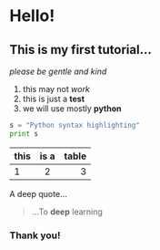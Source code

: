 # Hello!

## This is my first tutorial...

_please be gentle and kind_

1. this may not *work*
2. this is just a **test**
3. we will use mostly **python**

```python
s = "Python syntax highlighting"
print s
```

| this  | is a  | table  |
| ----- |:-----:|-------:|
| 1     | 2     | 3      |

A deep quote...

>...To **deep** learning

### Thank you!